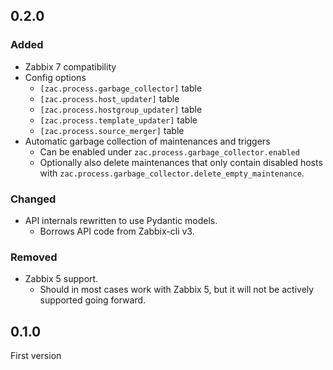 
## 0.2.0

### Added

- Zabbix 7 compatibility
- Config options
  - `[zac.process.garbage_collector]` table
  - `[zac.process.host_updater]` table
  - `[zac.process.hostgroup_updater]` table
  - `[zac.process.template_updater]` table
  - `[zac.process.source_merger]` table
- Automatic garbage collection of maintenances and triggers
  - Can be enabled under `zac.process.garbage_collector.enabled`
  - Optionally also delete maintenances that only contain disabled hosts with `zac.process.garbage_collector.delete_empty_maintenance`.

### Changed

- API internals rewritten to use Pydantic models.
  - Borrows API code from Zabbix-cli v3.

### Removed

- Zabbix 5 support.
  - Should in most cases work with Zabbix 5, but it will not be actively supported going forward.

## 0.1.0

First version
